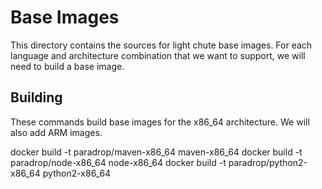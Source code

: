Base Images
===========

This directory contains the sources for light chute base images.  For each
language and architecture combination that we want to support, we will need to
build a base image.

Building
--------

These commands build base images for the x86_64 architecture.  We will also
add ARM images.

docker build -t paradrop/maven-x86_64 maven-x86_64
docker build -t paradrop/node-x86_64 node-x86_64
docker build -t paradrop/python2-x86_64 python2-x86_64
